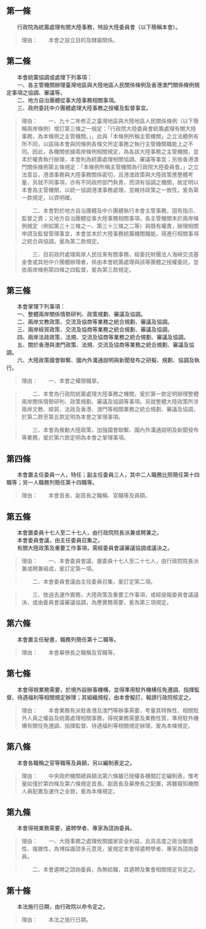第一條 
-------
　　行政院為統籌處理有關大陸事務，特設大陸委員會（以下簡稱本會）。  
> 理由：　　本會之設立目的及隸屬關係。



第二條 
-------
　　本會統籌協調或處理下列事項：  
　　一、各主管機關辦理臺灣地區與大陸地區人民關係條例及香港澳門關係條例規定事項之協調、審議等。  
　　二、地方自治團體從事大陸事務相關事項。  
　　三、政府委託中介團體處理大陸事務之授權及監督事宜。  
> 理由：　　一、九十二年修正之臺灣地區與大陸地區人民關係條例（以下簡稱兩岸條例）增訂第三條之一規定：「行政院大陸委員會統籌處理有關大陸事務，為本條例之主管機關。」，此與「本條例所稱主管機關」之立法體例有所不同，以區隔本會與同條例各條文所定事務之執行主管機關職能上之不同。因此，各機關依據兩岸條例相關規定，為各該大陸事務之主管機關，並本於權責執行辦理，本會則為統籌處理相關協調、審議等事宜；另依香港澳門關係條例第五條規定：「本條例所稱主管機關為行政院大陸委員會。」之立法意旨，港澳事務與大陸事務關係密切，且港澳政策與大陸政策應整體考量，另就不同事項，亦有不同政府部門負責，而須有協調之機關，故定明以本會為主管機關，以統一協調港澳事務處理，並維持政策之一致性。爰為第一款規定，以資明確。

> 　　二、本會對於地方自治團體及中介團體執行本會主管事務，固有指示、監督之責；又地方自治團體從事大陸事務相關事項，各主管機關本於兩岸條例規定（例如第三十三條之一、第三十三條之二等）與既有權責，辦理相關申請及監督管理事宜，本會並本於大陸事務統籌機關職能，得進行相關事項之統合與協調，爰為第二款規定。

> 　　三、目前政府處理兩岸人民往來有關事務，經委託財團法人海峽交流基金會或其他中介團體辦理者，係由本會統籌處理與該等團體之授權委託，並依兩岸條例第四條之四監督，爰為第三款規定。



第三條 
-------
　　本會掌理下列事項：  
　　一、整體兩岸關係情勢研判、政策規劃、審議及協調。  
　　二、兩岸文教政策、交流及協商等業務之統合規劃、審議及協調。  
　　三、兩岸經貿政策、交流及協商等業務之統合規劃、審議及協調。  
　　四、兩岸法政政策、法規、交流及協商等業務之統合規劃、審議及協調。  
　　五、關於香港與澳門政策、法規、交流及協商等業務之統合規劃、審議及協調。  
　　六、大陸政策國會聯繫、國內外溝通說明與新聞發布之研擬、規劃、協調及執行。  
> 理由：　　一、本會之權限職掌。

> 　　二、本會為行政院統籌處理大陸事務之機關，爰於第一款定明辦理整體兩岸關係情勢研判、政策規劃、審議及協調等事項。另就整體大陸政策所涉兩岸文教、經貿、法政及香港、澳門等相關業務之統合規劃、審議及協調，於第二款至第五款定明為本會之掌理事項。

> 　　三、本會為推動大陸政策，加強國會聯繫、國內外溝通說明及新聞發布等業務，爰於第六款定明為本會之掌理事項。



第四條 
-------
　　本會置主任委員一人，特任；副主任委員三人，其中二人職務比照簡任第十四職等；另一人職務列簡任第十四職等。  
> 理由：　　本會首長、副首長之職稱、官職等及員額。



第五條 
-------
　　本會置委員十七人至二十七人，由行政院院長派兼或聘兼之。  
　　本會委員會議，由主任委員召集之。  
　　有關大陸政策及重要工作事項，需經委員會議審議協調或議決之。  
> 理由：　　一、本會委員會議，置委員十七人至二十七人，由行政院院長派兼或聘兼組成，爰訂定第一項。

> 　　二、本會委員會議由主任委員召集，爰訂定第二項。

> 　　三、依過去運作實務，大陸政策及重要工作事項，或經提報委員會議議決，或由委員會議審議協調，為應實務需要，爰為第三項規定。



第六條 
-------
　　本會置主任秘書，職務列簡任第十二職等。  
> 理由：　　本會幕僚長之職稱及官職等。



第七條 
-------
　　本會得視業務需要，於境外設辦事機構，並得準用駐外機構任免遷調、指揮監督、待遇福利等相關規定辦理；其組織規程，由本會擬訂，報請行政院核定之。  
> 理由：　　本會業務有派駐香港及澳門等辦事需要，考量其特殊性、相關駐外人員之權益及統籌處理相關事務，得視業務需要及業務性質，準用駐外機構有關任免遷調、指揮監督、待遇福利等相關規定辦理，爰為本條規定。



第八條 
-------
　　本會各職稱之官等職等及員額，另以編制表定之。  
> 理由：　　中央政府機關總員額法第六條雖已授權各機關訂定編制表，惟考量如僅於第四條及第六條規定首長、副首長及幕僚長之配置，將難窺知機關人員配置及運作之全貌，爰為本條規定。



第九條 
-------
　　本會得視業務需要，遴聘學者、專家為諮詢委員。  
> 理由：　　一、大陸事務之處理攸關國家安全利益，且具高度之政治敏感性、複雜性，為博採諏諮多元意見，爰規定本會得遴聘學者、專家為諮詢委員。

> 　　二、本會遴聘之諮詢委員，為無給職，其遴聘及集會相關規定另定之。



第十條 
-------
　　本法施行日期，由行政院以命令定之。  
> 理由：　　本法之施行日期。
